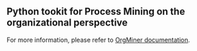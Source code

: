 ## Python tookit for Process Mining on the organizational perspective

For more information, please refer to 
[OrgMiner documentation](https://orgminer.readthedocs.io/).

